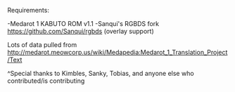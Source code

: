 Requirements:

-Medarot 1 KABUTO ROM v1.1
-Sanqui's RGBDS fork https://github.com/Sanqui/rgbds (overlay support)

Lots of data pulled from http://medarot.meowcorp.us/wiki/Medapedia:Medarot_1_Translation_Project/Text

^Special thanks to Kimbles, Sanky, Tobias, and anyone else who contributed/is contributing
